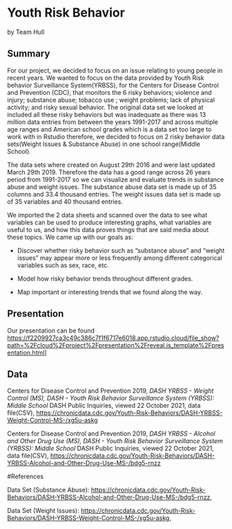 Youth Risk Behavior
================
by Team Hull

## Summary

For our project, we decided to focus on an issue relating to young
people in recent years. We wanted to focus on the data provided by Youth
Risk behavior Surveillance System(YRBSS), for the Centers for Disease
Control and Prevention (CDC), that monitors the 6 risky behaviors;
violence and injury; substance abuse; tobacco use ; weight problems;
lack of physical activity; and risky sexual behavior. The original data
set we looked at included all these risky behaviors but was inadequate
as there was 13 million data entries from between the years 1991-2017
and across multiple age ranges and American school grades which is a
data set too large to work with in Rstudio therefore, we decided to
focus on 2 risky behavior data sets(Weight Issues & Substance Abuse) in
one school range(Middle School).

The data sets where created on August 29th 2016 and were last updated
March 29th 2019. Therefore the data has a good range across 26 years
period from 1991-2017 so we can visualize and evaluate trends in
substance abuse and weight issues. The substance abuse data set is made
up of 35 columns and 33.4 thousand entries. The weight issues data set
is made up of 35 variables and 40 thousand entries.

We imported the 2 data sheets and scanned over the data to see what
variables can be used to produce interesting graphs, what variables are
useful to us, and how this data proves things that are said media about
these topics. We came up with our goals as:

-   Discover whether risky behavior such as “substance abuse” and
    “weight issues” may appear more or less frequently among different
    categorical variables such as sex, race, etc.

-   Model how risky behavior trends throughout different grades.

-   Map important or interesting trends that we found along the way.

## Presentation

Our presentation can be found
<https://f2209927ca3c49c386c7f1f6717e6018.app.rstudio.cloud/file_show?path=%2Fcloud%2Fproject%2Fpresentation%2Freveal.js_template%2Fpresentation.html>\]

## Data

Centers for Disease Control and Prevention 2019, *DASH YRBSS - Weight
Control (MS), DASH - Youth Risk Behavior Surveillance System (YRBSS):
Middle School* DASH Public Inquiries, viewed 22 October 2021, data
file(CSV),
<https://chronicdata.cdc.gov/Youth-Risk-Behaviors/DASH-YRBSS-Weight-Control-MS-/xg5u-askg>

Centers for Disease Control and Prevention 2019, *DASH YRBSS - Alcohol
and Other Drug Use (MS), DASH - Youth Risk Behavior Surveillance System
(YRBSS): Middle School* DASH Public Inquiries, viewed 22 October 2021,
data file(CSV),
<https://chronicdata.cdc.gov/Youth-Risk-Behaviors/DASH-YRBSS-Alcohol-and-Other-Drug-Use-MS-/bdg5-rnzz>

#References

Data Set (Substance Abuse):
<https://chronicdata.cdc.gov/Youth-Risk-Behaviors/DASH-YRBSS-Alcohol-and-Other-Drug-Use-MS-/bdg5-rnzz>,

Data Set (Weight Issues):
<https://chronicdata.cdc.gov/Youth-Risk-Behaviors/DASH-YRBSS-Weight-Control-MS-/xg5u-askg>,

